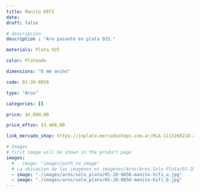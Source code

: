 ```yaml
---
title: Manito HIFI
date: 
draft: false

# descripcion
description : "Aro pasante en plata 925."

materials: Plata 925

color: Plateado

dimensions: "6 mm ancho"

code: 01-20-0856

type: "Aros"

categories: []

price: $4.080,00

price_eftvo: $3.468,00

link_mercado_shop: https://inplata.mercadoshops.com.ar/MLA-1113269218-aros-de-plata-pequeños-manito-hifi-regalo-niñas-adolescentes-_JM

# Images
# first image will be shown in the product page
images:
  # - image: "images/path_to_image"
  # La ubicacion de las imagenes es imagenes/Aros/Aros.Solo Plata/01-20-0856-manito-hifi
  - image: "./images/aros/solo_plata/01-20-0856-manito-hifi_a.jpg"
  - image: "./images/aros/solo_plata/01-20-0856-manito-hifi_b.jpg"
---
```


